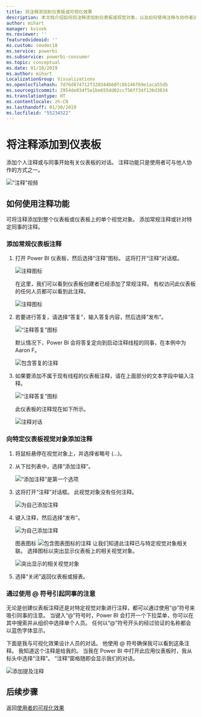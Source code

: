 ```yaml
---
title: 将注释添加到仪表板或可视化效果
description: 本文档介绍如何将注释添加到仪表板或视觉对象，以及如何使用注释与协作者进行对话。
author: mihart
manager: kvivek
ms.reviewer: ''
featuredvideoid: ''
ms.custom: seodec18
ms.service: powerbi
ms.subservice: powerbi-consumer
ms.topic: conceptual
ms.date: 01/18/2019
ms.author: mihart
LocalizationGroup: Visualizations
ms.openlocfilehash: 7d76d874712f328344b60fc8b146f69e1aca55db
ms.sourcegitcommit: 2954de034f5e1be655dd02cc756ff34f126d3034
ms.translationtype: HT
ms.contentlocale: zh-CN
ms.lasthandoff: 01/30/2019
ms.locfileid: "55234522"
---
```

# <a name="add-comments-to-a-dashboard"></a>将注释添加到仪表板
添加个人注释或与同事开始有关仪表板的对话。 注释功能只是使用者可与他人协作的方式之一。 

![“注释”视频](media/end-user-comment/comment.gif)

## <a name="how-to-use-the-comments-feature"></a>如何使用注释功能
可将注释添加到整个仪表板或仪表板上的单个视觉对象。 添加常规注释或针对特定同事的注释。  

### <a name="add-a-general-dashboard-comment"></a>添加常规仪表板注释
1. 打开 Power BI 仪表板，然后选择“注释”图标。 这将打开“注释”对话框。

    ![注释图标](media/end-user-comment/power-bi-comment-icon.png)

    在这里，我们可以看到仪表板创建者已经添加了常规注释。  有权访问此仪表板的任何人员都可以看到此注释。

    ![注释图标](media/end-user-comment/power-bi-dash-comment.png)

2. 若要进行答复，请选择“答复”，输入答复内容，然后选择“发布”。  

    ![“注释答复”图标](media/end-user-comment/power-bi-comment-reply.png)

    默认情况下，Power BI 会将答复定向到启动注释线程的同事，在本例中为 Aaron F。 

    ![包含答复的注释](media/end-user-comment/power-bi-response.png)

 3. 如果要添加不属于现有线程的仪表板注释，请在上面部分的文本字段中输入注释。

    ![“注释答复”图标](media/end-user-comment/power-bi-new-comment.png)

    此仪表板的注释现在如下所示。

    ![注释对话](media/end-user-comment/power-bi-comment-conversation.png)

### <a name="add-a-comment-to-a-specific-dashboard-visual"></a>向特定仪表板视觉对象添加注释
1. 将鼠标悬停在视觉对象上，并选择省略号 (...)。    
2. 从下拉列表中，选择“添加注释”。

    ![“添加注释”是第一个选项](media/end-user-comment/power-bi-comment.png)  

3.  这将打开“注释”对话框。 此视觉对象没有任何注释。 

    ![为自己添加注释](media/end-user-comment/power-bi-comment-visual.png)  

4. 键入注释，然后选择“发布”。

    ![为自己添加注释](media/end-user-comment/power-bi-comment-spike.png)  

    图表图标 ![包含图表图标的注释](media/end-user-comment/power-bi-comment-chart-icon.png) 让我们知道此注释已与特定视觉对象相关联。 选择图标以突出显示仪表板上的相关视觉对象。

    ![突出显示的相关视觉对象](media/end-user-comment/power-bi-comment-highlight.png)

5. 选择“关闭”返回仪表板或报表。

### <a name="get-your-colleagues-attention-by-using-the--sign"></a>通过使用 @ 符号引起同事的注意
无论是创建仪表板注释还是对特定视觉对象进行注释，都可以通过使用“\@”符号来吸引同事的注意。  当键入“\@”符号时，Power BI 会打开一个下拉菜单，你可以在其中搜索并从组织中选择单个人员。 任何以“\@”符号开头的经过验证的名称都会以蓝色字体显示。 

下面是我与可视化效果设计人员的对话。 他使用 @ 符号确保我可以看到这条注释。 我知道这个注释是给我的。 当我在 Power BI 中打开此应用仪表板时，我从标头中选择“注释”。 “注释”窗格随即会显示我们的对话。

![添加提及注释](media/end-user-comment/power-bi-comment-convo.png)  



## <a name="next-steps"></a>后续步骤
返回[使用者的可视化效果](end-user-visualizations.md)    
<!--[Select a visualization to open a report](end-user-open-report.md)-->
